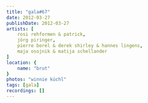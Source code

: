 ```yaml
---
title: "gala#67"
date: 2012-03-27
publishDate: 2012-03-27
artists: [
    rosi rehformen & patrick,
    jörg piringer,
    pierre borel & derek shirley & hannes lingens,
    maja osojnik & matija schellander
]
location: {
    name: "brut"
}
photos: "winnie küchl"
tags: [gala]
recordings: []
---
```

